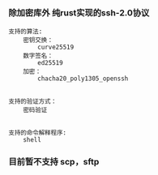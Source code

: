 ### 除加密库外 纯rust实现的ssh-2.0协议

```
支持的算法:
    密钥交换：  
        curve25519
    数字签名：
        ed25519
    加密：
        chacha20_poly1305_openssh
        

支持的验证方式：
    密码验证


支持的命令解释程序:
    shell
```

### 目前暂不支持 scp，sftp

